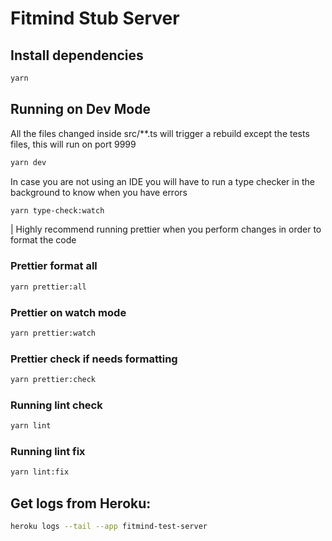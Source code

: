 # Fitmind Stub Server

## Install dependencies

```bash
yarn
```

## Running on Dev Mode

All the files changed inside src/\*\*.ts will trigger a rebuild except the tests files, this will run on port 9999

```bash
yarn dev
```

In case you are not using an IDE you will have to run a type checker in the background to know when you have errors

```bash
yarn type-check:watch
```

| Highly recommend running prettier when you perform changes in order to format the code

### Prettier format all

```bash
yarn prettier:all
```

### Prettier on watch mode

```bash
yarn prettier:watch
```

### Prettier check if needs formatting

```bash
yarn prettier:check
```

### Running lint check

```bash
yarn lint
```

### Running lint fix

```bash
yarn lint:fix
```

## Get logs from Heroku:

```bash
heroku logs --tail --app fitmind-test-server
```
